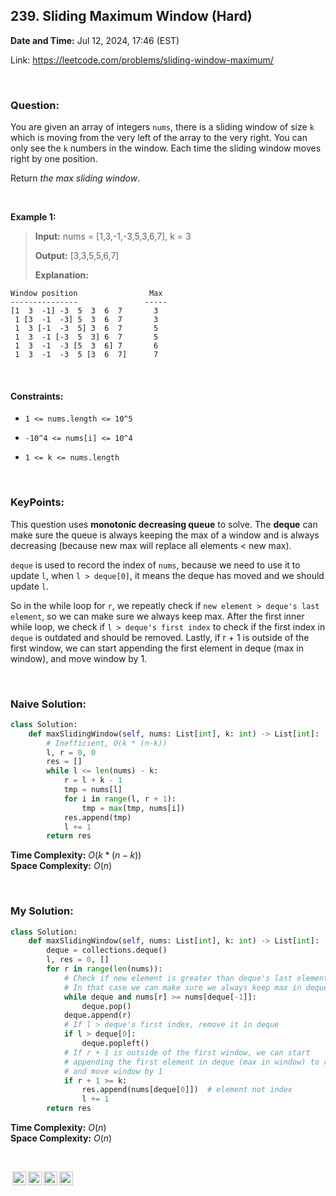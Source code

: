 ## 239. Sliding Maximum Window (Hard)
**Date and Time:** Jul 12, 2024, 17:46 (EST)

Link: https://leetcode.com/problems/sliding-window-maximum/

<br>

### Question:
You are given an array of integers `nums`, there is a sliding window of size `k` which is moving from the very left of the array to the very right. You can only see the `k` numbers in the window. Each time the sliding window moves right by one position.

Return _the max sliding window_.

<br>

**Example 1:**
> **Input:** nums = [1,3,-1,-3,5,3,6,7], k = 3
> 
> **Output:** [3,3,5,5,6,7]
>
> **Explanation:**
```
Window position                Max
---------------               -----
[1  3  -1] -3  5  3  6  7       3
 1 [3  -1  -3] 5  3  6  7       3
 1  3 [-1  -3  5] 3  6  7       5
 1  3  -1 [-3  5  3] 6  7       5
 1  3  -1  -3 [5  3  6] 7       6
 1  3  -1  -3  5 [3  6  7]      7
```

<br>

#### Constraints:
* `1 <= nums.length <= 10^5`

* `-10^4 <= nums[i] <= 10^4`

* `1 <= k <= nums.length`

<br>

### KeyPoints: 
This question uses **monotonic decreasing queue** to solve. The **deque** can make sure the queue is always keeping the max of a window and is always decreasing (because new max will replace all elements < new max). 

`deque` is used to record the index of `nums`, because we need to use it to update `l`, when `l > deque[0]`, it means the deque has moved and we should update `l`. 

So in the while loop for `r`, we repeatly check if `new element > deque's last element`, so we can make sure we always keep max. After the first inner while loop, we check if `l > deque's first index` to check if the first index in `deque` is outdated and should be removed. Lastly, if r + 1 is outside of the first window, we can start appending the first element in deque (max in window), and move window by 1.

<br>

### Naive Solution:
```python
class Solution:
    def maxSlidingWindow(self, nums: List[int], k: int) -> List[int]:
        # Inefficient, O(k * (n-k))
        l, r = 0, 0
        res = []
        while l <= len(nums) - k:
            r = l + k - 1
            tmp = nums[l]
            for i in range(l, r + 1):
                tmp = max(tmp, nums[i])
            res.append(tmp)
            l += 1
        return res
```
**Time Complexity:** $O(k * (n - k))$ <br>
**Space Complexity:** $O(n)$

<br>

### My Solution:
```python
class Solution:
    def maxSlidingWindow(self, nums: List[int], k: int) -> List[int]:
        deque = collections.deque()
        l, res = 0, []
        for r in range(len(nums)):
            # Check if new element is greater than deque's last element
            # In that case we can make sure we always keep max in deque
            while deque and nums[r] >= nums[deque[-1]]:
                deque.pop()
            deque.append(r)
            # If l > deque's first index, remove it in deque
            if l > deque[0]:
                deque.popleft()
            # If r + 1 is outside of the first window, we can start
            # appending the first element in deque (max in window) to res,
            # and move window by 1
            if r + 1 >= k:
                res.append(nums[deque[0]])  # element not index
                l += 1
        return res
```
**Time Complexity:** $O(n)$ <br>
**Space Complexity:** $O(n)$

<br>

<img style="height:22px!important;margin-left:3px;vertical-align:text-bottom;" src="https://mirrors.creativecommons.org/presskit/icons/cc.svg?ref=chooser-v1" alt="CC BY-NC-SA" title="CC BY-NC-SA"><img style="height:22px!important;margin-left:3px;vertical-align:text-bottom;" src="https://mirrors.creativecommons.org/presskit/icons/by.svg?ref=chooser-v1" alt="BY: credit must be given to the creator" title="BY: credit must be given to the creator"><img style="height:22px!important;margin-left:3px;vertical-align:text-bottom;" src="https://mirrors.creativecommons.org/presskit/icons/nc.svg?ref=chooser-v1" alt="NC: Only noncommercial uses of the work are permitted" title="NC: Only noncommercial uses of the work are permitted"><img style="height:22px!important;margin-left:3px;vertical-align:text-bottom;" src="https://mirrors.creativecommons.org/presskit/icons/sa.svg?ref=chooser-v1" alt="SA: Adaptations must be shared under the same terms" title="SA: Adaptations must be shared under the same terms">